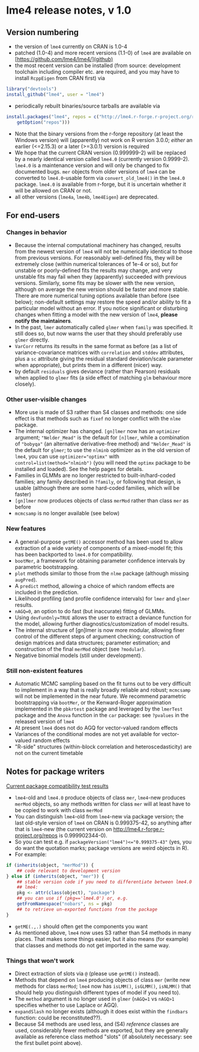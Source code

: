 # lme4 release notes, v 1.0

## Version numbering

* the version of `lme4` currently on CRAN is 1.0-4
* patched (1.0-4) and more recent versions (1.1-0) of `lme4` are available on [https://github.com/lme4/lme4/](github)
 * the most recent version can be installed (from source: development toolchain including compiler etc. are required, and you may have to install `RcppEigen` from CRAN first) via 

```r
library("devtools")
install_github("lme4", user = "lme4")
```
 * periodically rebuilt binaries/source tarballs are available via

```r
install.packages("lme4", repos = c("http://lme4.r-forge.r-project.org/repos", 
    getOption("repos")))
```
* Note that the binary versions from the r-forge repository (at least the Windows version) will (apparently) not work on R version 3.0.0; *either* an earlier (<=2.15.3) or a later (>=3.0.1) version is required
* We hope that the current CRAN version (0.999999-2) will be replaced by a nearly identical version called `lme4.0` (currently version 0.9999-2).  `lme4.0` is a maintenance version and will only be changed to fix documented bugs. `mer` objects from older versions of `lme4` can be converted to `lme4.0`-usable form via `convert_old_lme4()` in the `lme4.0` package.  `lme4.0` is available from r-forge, but it is uncertain whether it will be allowed on CRAN or not.
* all other versions (`lme4a`, `lme4b`, `lme4Eigen`) are deprecated.

## For end-users

### Changes in behavior
* Because the internal computational machinery has changed, results from the newest version of `lme4` will not be numerically identical to those from previous versions.  For reasonably well-defined fits, they will be extremely close (within numerical tolerances of 1e-4 or so), but for unstable or poorly-defined fits the results may change, and very unstable fits may fail when they (apparently) succeeded with previous versions. Similarly, some fits may be slower with the new version, although on average the new version should be faster and more stable. There are more numerical tuning options available than before (see below); non-default settings may restore the speed and/or ability to fit a particular model without an error. If you notice significant or disturbing changes when fitting a model with the new version of `lme4`, **please notify the maintainers**.
* In the past, `lmer` automatically called `glmer` when `family` was specified. It still does so, but now warns the user that they should preferably use `glmer` directly.
* `VarCorr` returns its results in the same format as before (as a list of variance-covariance matrices with `correlation` and `stddev` attributes, plus a `sc` attribute giving the residual standard deviation/scale parameter when appropriate), but prints them in a different (nicer) way.
* by default `residuals` gives deviance (rather than Pearson) residuals when applied to `glmer` fits (a side effect of matching `glm` behaviour more closely).

### Other user-visible changes
* More use is made of S3 rather than S4 classes and methods: one side effect is that methods such as `fixef` no longer conflict with the `nlme` package.
* The internal optimizer has changed. `[gn]lmer` now has an `optimizer` argument; `"Nelder_Mead"` is the default for `[n]lmer`, while a combination of `"bobyqa"` (an alternative derivative-free method) and `"Nelder_Mead"` is the default for `glmer`; to use the `nlminb` optimizer as in the old version of `lme4`, you can use `optimizer="optimx"` with `control=list(method="nlminb")` (you will need the `optimx` package to be installed and loaded). See the help pages for details.
* Families in GLMMs are no longer restricted to built-in/hard-coded families; any family described in `?family`, or following that design, is usable (although there are some hard-coded families, which will be faster)
* `[gn]lmer` now produces objects of class `merMod` rather than class `mer` as before
* `mcmcsamp` is no longer available (see below)

### New features
* A general-purpose `getME()` accessor method has been used to allow extraction of a wide variety of components of a mixed-model fit; this has been backported to `lme4.0` for compatibility.
* `bootMer`, a framework for obtaining parameter confidence intervals by parametric bootstrapping.
* `plot` methods similar to those from the `nlme` package (although missing `augPred`).
* A `predict` method, allowing a choice of which random effects are included in the prediction.
* Likelihood profiling (and profile confidence intervals) for `lmer` and `glmer` results.
* `nAGQ=0`, an option to do fast (but inaccurate) fitting of GLMMs.
* Using `devFunOnly=TRUE` allows the user to extract a deviance function for the model, allowing further diagnostics/customization of model results.
* The internal structure of [gn]lmer is now more modular, allowing finer control of the different steps of argument checking; construction of design matrices and data structures; parameter estimation; and construction of the final `merMod` object (see `?modular`).
* Negative binomial models (still under development).

### Still non-existent features
* Automatic MCMC sampling based on the fit turns out to be very difficult to implement in a way that is really broadly reliable and robust; `mcmcsamp` will not be implemented in the near future. We recommend parametric bootstrapping via `bootMer`, or the Kenward-Roger approximation implemented in the `pbkrtest` package and leveraged by the `lmerTest` package and the `Anova` function in the `car` package: see `?pvalues` in the released version of `lme4`
* At present `lme4` does not do AGQ for vector-valued random effects
* Variances of the conditional modes are not yet available for vector-valued random effects
* "R-side" structures (within-block correlation and heteroscedasticity) are not on the current timetable

## Notes for package writers

[Current package compatibility test results][pkgtest]

[pkgtest]: http://htmlpreview.github.io/?https://github.com/lme4/lme4/blob/master/misc/pkgtests/lme4_compat_report.html

* `lme4`-old and `lme4.0` produce objects of class `mer`, `lme4`-new produces `merMod` objects, so any methods written for class `mer` will at least have to be copied to work with class `merMod`
* You can distinguish `lme4`-old from `lme4`-new via package version; the last old-style version of `lme4` on CRAN is 0.999375-42, so anything after that is `lme4`-new (the current version on <http://lme4.r-forge.r-project.org/repos> is 0.999902344-0).
* So you can test e.g. if `packageVersion("lme4")<="0.999375-43"` (yes, you do want the quotation marks; package versions are weird objects in R).
* For example:

```r
if (inherits(object, "merMod")) {
    ## code relevant to development version
} else if (inherits(object, "mer")) {
    ## stable version code if you need to differentiate between lme4.0 and
    ## lme4:
    pkg <- attr(class(object), "package")
    ## you can use if (pkg=='lme4.0') or, e.g.
    getFromNamespace("nobars", ns = pkg)
    ## to retrieve un-exported functions from the package
}
```

* `getME(.,.)` should often get the components you want
* As mentioned above, `lme4` now uses S3 rather than S4 methods in many places. That makes some things easier, but it also means (for example) that classes and methods do not get imported in the same way.

### Things that won't work

* Direct extraction of slots via `@` (please use `getME()` instead).
* Methods that depend on `lme4` producing objects of class `mer` (write new methods for class `merMod`; `lme4` now has `isLMM()`, `isGLMM()`, `isNLMM()` that should help you distinguish different types of model if you need to).
* The `method` argument is no longer used in `glmer` (`nAGQ=1` vs `nAGQ>1` specifies whether to use Laplace or AGQ).
* `expandSlash` no longer exists (although it does exist within the `findbars` function: could be reconstituted??).
* Because S4 methods are used less, and (S4) *reference* classes are used, considerably fewer methods are exported, but they are generally available as reference class method "slots" (if absolutely necessary: see the first bullet point above).

